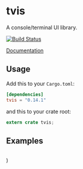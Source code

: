 tvis
====

A console/terminal UI library.

[![Build Status](https://travis-ci.org/edmccard/tvis.svg?branch=master)](https://travis-ci.org/edmccard/tvis)

[Documentation](https://docs.rs/tvis)

## Usage

Add this to your `Cargo.toml`:

```toml
[dependencies]
tvis = "0.14.1"
```

and this to your crate root:

```rust
extern crate tvis;
```

## Examples

```rust
```
)
